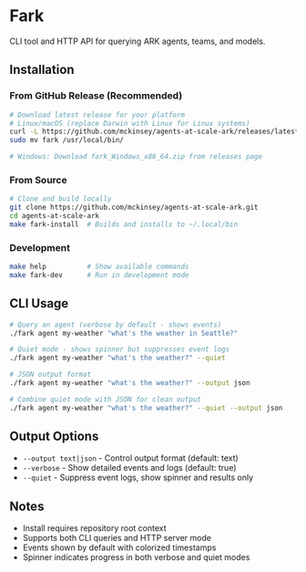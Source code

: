 # Fark

CLI tool and HTTP API for querying ARK agents, teams, and models.

## Installation

### From GitHub Release (Recommended)
```bash
# Download latest release for your platform
# Linux/macOS (replace Darwin with Linux for Linux systems)
curl -L https://github.com/mckinsey/agents-at-scale-ark/releases/latest/download/fark_$(uname)_$(uname -m | sed 's/x86_64/x86_64/;s/aarch64/arm64/').tar.gz | tar xz
sudo mv fark /usr/local/bin/

# Windows: Download fark_Windows_x86_64.zip from releases page
```

### From Source
```bash
# Clone and build locally
git clone https://github.com/mckinsey/agents-at-scale-ark.git
cd agents-at-scale-ark
make fark-install  # Builds and installs to ~/.local/bin
```

### Development
```bash
make help          # Show available commands
make fark-dev      # Run in development mode
```

## CLI Usage
```bash
# Query an agent (verbose by default - shows events)
./fark agent my-weather "what's the weather in Seattle?"

# Quiet mode - shows spinner but suppresses event logs
./fark agent my-weather "what's the weather?" --quiet

# JSON output format
./fark agent my-weather "what's the weather?" --output json

# Combine quiet mode with JSON for clean output
./fark agent my-weather "what's the weather?" --quiet --output json
```

## Output Options
- `--output text|json` - Control output format (default: text)
- `--verbose` - Show detailed events and logs (default: true)
- `--quiet` - Suppress event logs, show spinner and results only

## Notes
- Install requires repository root context
- Supports both CLI queries and HTTP server mode
- Events shown by default with colorized timestamps
- Spinner indicates progress in both verbose and quiet modes